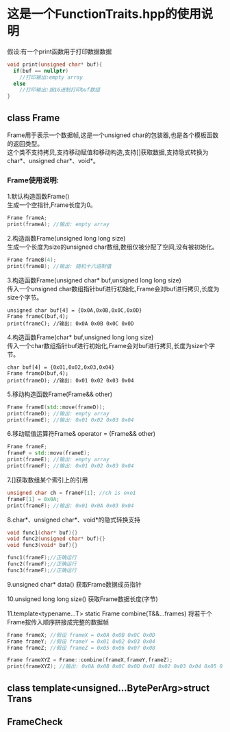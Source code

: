 # 这是一个FunctionTraits.hpp的使用说明

假设:有一个print函数用于打印数据数据
```c++
void print(unsigned char* buf){
  if(buf == nullptr)
    //打印输出:empty array
  else
    //打印输出:按16进制打印buf数组
}
```

## class Frame
Frame用于表示一个数据帧,这是一个unsigned char的包装器,也是各个模板函数的返回类型。 <br />
这个类不支持拷贝,支持移动赋值和移动构造,支持[]获取数据,支持隐式转换为char*、unsigned char*、void*。<br />
### Frame使用说明:<br />
1.默认构造函数Frame() <br />
生成一个空指针,Frame长度为0。 <br />
```c++
Frame frameA;
print(frameA); //输出: empty array
```

2.构造函数Frame(unsigned long long size) <br /> 
生成一个长度为size的unsigned char数组,数组仅被分配了空间,没有被初始化。<br />
```c++
Frame frameB(4);
print(frameB); //输出: 随机十六进制值
```

3.构造函数Frame(unsigned char* buf,unsigned long long size) <br />
传入一个unsigned char数组指针buf进行初始化,Frame会对buf进行拷贝,长度为size个字节。<br />
```
unsigned char buf[4] = {0x0A,0x0B,0x0C,0x0D}
Frame frameC(buf,4);
print(frameC); //输出: 0x0A 0x0B 0x0C 0x0D
```

4.构造函数Frame(char* buf,unsigned long long size) <br />
传入一个char数组指针buf进行初始化,Frame会对buf进行拷贝,长度为size个字节。<br />
```
char buf[4] = {0x01,0x02,0x03,0x04}
Frame frameD(buf,4);
print(frameD); //输出: 0x01 0x02 0x03 0x04
```

5.移动构造函数Frame(Frame&& other) <br />
```c++
Frame frameE(std::move(frameD));
print(frameD); //输出: empty array
print(frameE); //输出: 0x01 0x02 0x03 0x04
```

6.移动赋值运算符Frame& operator = (Frame&& other) <br />
```c++
Frame frameF;
frameF = std::move(frameE);
print(frameE); //输出: empty array
print(frameF); //输出: 0x01 0x02 0x03 0x04
```

7.[]获取数组某个索引上的引用 <br />
```c++
unsigned char ch = frameF[1]; //ch is oxo1
frameF[1] = 0x0A;
print(frameF); //输出: 0x01 0x0A 0x03 0x04
```

8.char*、unsigned char*、void*的隐式转换支持 <br />
```c++
void func1(char* buf){}
void func2(unsigned char* buf){}
void func3(void* buf){}

func1(frameF);//正确运行
func2(frameF);//正确运行
func3(frameF);//正确运行
```
9.unsigned char* data() 获取Frame数据成员指针 <br />

10.unsigned long long size() 获取Frame数据长度(字节) <br />

11.template<typename...T> static Frame combine(T&&...frames) 将若干个Frame按传入顺序拼接成完整的数据帧 <br />
```c++
Frame frameX; //假设 frameX = 0x0A 0x0B 0x0C 0x0D
Frame frameY; //假设 frameY = 0x01 0x02 0x03 0x04
Frame frameZ; //假设 frameZ = 0x05 0x06 0x07 0x08

Frame frameXYZ = Frame::combine(frameX,frameY,frameZ);
print(frameXYZ); //输出: 0x0A 0x0B 0x0C 0x0D 0x01 0x02 0x03 0x04 0x05 0x06 0x07 0x08
```

## class template<unsigned...BytePerArg>struct Trans

## FrameCheck

